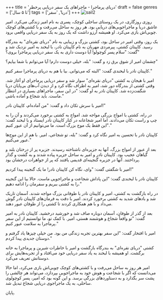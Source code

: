 +++
title = 'دریای پرماجرا - ماجراهای یک سفر دریایی پرخطر'
draft = false
genres = ['تا ۵ سال']
tags = ['دریا', 'سفر']
+++
![sail2](/47.Saling2.jpg)

روزی روزگاری، در یک روستای ساحلی کوچک، پسری به نام امیر زندگی می‌کرد. امیر عاشق دریا و ماجراجویی‌های دریایی بود. هر روز به ساحل می‌رفت و با کشتی‌های کوچک چوبی‌اش بازی می‌کرد. او همیشه آرزو داشت که یک روز به یک سفر دریایی واقعی برود.

یک روز، وقتی امیر در ساحل بود، کشتی بزرگ و زیبایی به نام "دریای نقره‌ای" به بندرگاه رسید. کاپیتان کشتی، پیرمردی مهربان به نام کاپیتان نادر، با لبخند به امیر نزدیک شد و گفت: "سلام پسر کوچولو! آیا دوست داری به یک سفر دریایی پرماجرا بروی؟"

چشمان امیر از شوق برق زد و گفت: "بله، خیلی دوست دارم! آیا می‌توانم با شما بیایم؟"

کاپیتان نادر با لبخندی گفت: "البته که می‌توانی. بیا با هم به دریای پرماجرا سفر کنیم."

امیر با هیجان به کشتی "دریای نقره‌ای" سوار شد و سفر دریایی پرماجرای او آغاز شد. وقتی کشتی از بندرگاه دور شد، امیر به اطراف نگاه کرد و از دیدن آب‌های بی‌پایان دریا شگفت‌زده شد. کاپیتان نادر به او گفت: "در این سفر، ماجراهای بسیاری در انتظار ماست. باید شجاع و آماده باشی."

امیر با سرش تکان داد و گفت: "من آماده‌ام، کاپیتان نادر!"

در راه، کشتی با امواج بزرگی مواجه شد. امواج به کشتی برخورد می‌کردند و آن را به چپ و راست تکان می‌دادند. اما امیر شجاعانه در کنار کاپیتان نادر ایستاد و با لبخند گفت: "این فقط یک موج بزرگ است. ما می‌توانیم از آن عبور کنیم."

کاپیتان نادر با تحسین به امیر نگاه کرد و گفت: "بله، تو شجاعی، امیر. با هم از این موج‌ها عبور می‌کنیم."

بعد از عبور از امواج بزرگ، آنها به جزیره‌ای ناشناخته رسیدند. جزیره پر از درختان بلند و گیاهان عجیب بود. کاپیتان نادر و امیر به ساحل جزیره پیاده شدند و به گشت و گذار پرداختند. آنها در جزیره گنجینه‌ای قدیمی یافتند که پر از جواهرات درخشان بود.

امیر با شگفتی گفت: "وای، نگاه کن کاپیتان نادر! ما یک گنجینه پیدا کردیم!"

کاپیتان نادر با لبخندی گفت: "این پاداش شجاعت و ماجراجویی ماست. حالا بیا این گنجینه را به کشتی ببریم و سفرمان را ادامه دهیم."

در راه بازگشت به کشتی، امیر و کاپیتان نادر با طوفانی بزرگ مواجه شدند. آسمان تاریک شد و بادهای شدید به کشتی برخورد کردند. امیر با دقت به فرمان‌های کاپیتان نادر گوش می‌داد و با هم همکاری کردند تا کشتی را از طوفان عبور دهند.

بعد از گذر از طوفان، آسمان دوباره صاف شد و خورشید درخشید. کاپیتان نادر به امیر گفت: "تو واقعاً شجاع و هوشمند هستی، امیر. با کمک تو، ما توانستیم از این سفر پرماجرا به سلامت عبور کنیم."

امیر با افتخار گفت: "این سفر بهترین تجربه زندگی من بود. من خیلی چیزها یاد گرفتم و دوستان جدیدی پیدا کردم."

کشتی "دریای نقره‌ای" به بندرگاه بازگشت و امیر با خاطرات شیرین و پرماجرا به خانه برگشت. او همیشه با لبخند به یاد سفر دریایی خود می‌افتاد و از تجربه‌هایش برای دوستانش تعریف می‌کرد.

امیر هر روز به ساحل می‌رفت و با کشتی‌های کوچک چوبی‌اش بازی می‌کرد، اما حالا می‌دانست که اگر با شجاعت و هوش خود به ماجراجویی بپردازد، می‌تواند هر چالشی را پشت سر بگذارد و به دستاوردهای بزرگی برسد. و این گونه بود که امیر، پسر کوچولوی ساحلی، به یک ماجراجوی دریایی شجاع تبدیل شد.

پایان.
